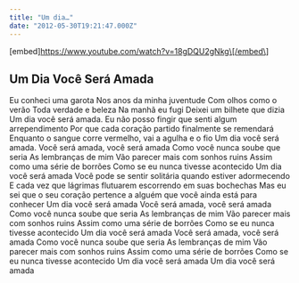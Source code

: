 ```yaml
---
title: "Um dia…"
date: "2012-05-30T19:21:47.000Z"
---
```


\[embed\]https://www.youtube.com/watch?v=18gDQU2gNkg\[/embed\]

## Um Dia Você Será Amada

Eu conheci uma garota Nos anos da minha juventude Com olhos como o verão Toda verdade e beleza Na manhã eu fugi Deixei um bilhete que dizia Um dia você será amada. Eu não posso fingir que senti algum arrependimento Por que cada coração partido finalmente se remendará Enquanto o sangue corre vermelho, vai a agulha e o fio Um dia você será amada. Você será amada, você será amada Como você nunca soube que seria As lembranças de mim Vão parecer mais com sonhos ruins Assim como uma série de borrões Como se eu nunca tivesse acontecido Um dia você será amada Você pode se sentir solitária quando estiver adormecendo E cada vez que lágrimas flutuarem escorrendo em suas bochechas Mas eu sei que o seu coração pertence a alguém que você ainda está para conhecer Um dia você será amada Você será amada, você será amada Como você nunca soube que seria As lembranças de mim Vão parecer mais com sonhos ruins Assim como uma série de borrões Como se eu nunca tivesse acontecido Um dia você será amada Você será amada, você será amada Como você nunca soube que seria As lembranças de mim Vão parecer mais com sonhos ruins Assim como uma série de borrões Como se eu nunca tivesse acontecido Um dia você será amada Um dia você será amada